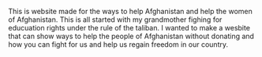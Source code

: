 This is website made for the ways to help Afghanistan and help the women of Afghanistan. This is all started with my grandmother fighing for educuation rights under the rule of the taliban. I wanted to make a wesbite that can show ways to help the people of Afghanistan without donating and how you can fight for us and help us regain freedom in our country.
